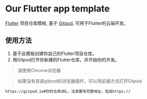 # Our Flutter app template

[Flutter](https://flutter.dev/) 项目仓库模板, 基于 [Gitpod](https://www.gitpod.io), 可用于Flutter的云端开发。

## 使用方法

1. 基于此模板创建你自己的Flutter项目仓库。
2. 用Gitpod打开你新建的Flutter仓库，并开始你的开发。

>请使用Chrome浏览器

>如果没有安装gitpod的浏览器插件，可以用前缀方式打开Gitpod
```
https://gitpod.io#你的仓库URL，注意要写完整地址，包括https://
```

